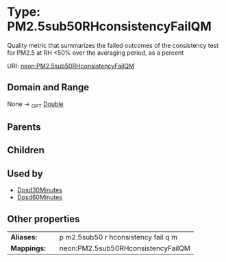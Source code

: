 
# Type: PM2.5sub50RHconsistencyFailQM


Quality metric that summarizes the failed outcomes of the consistency test for PM2.5 at RH <50% over the averaging period, as a percent

URI: [neon:PM2.5sub50RHconsistencyFailQM](https://data.neonscience.org/PM2.5sub50RHconsistencyFailQM)


## Domain and Range

None ->  <sub>OPT</sub> [Double](types/Double.md)

## Parents


## Children


## Used by

 * [Dpsd30Minutes](Dpsd30Minutes.md)
 * [Dpsd60Minutes](Dpsd60Minutes.md)

## Other properties

|  |  |  |
| --- | --- | --- |
| **Aliases:** | | p m2.5sub50 r hconsistency fail q m |
| **Mappings:** | | neon:PM2.5sub50RHconsistencyFailQM |

